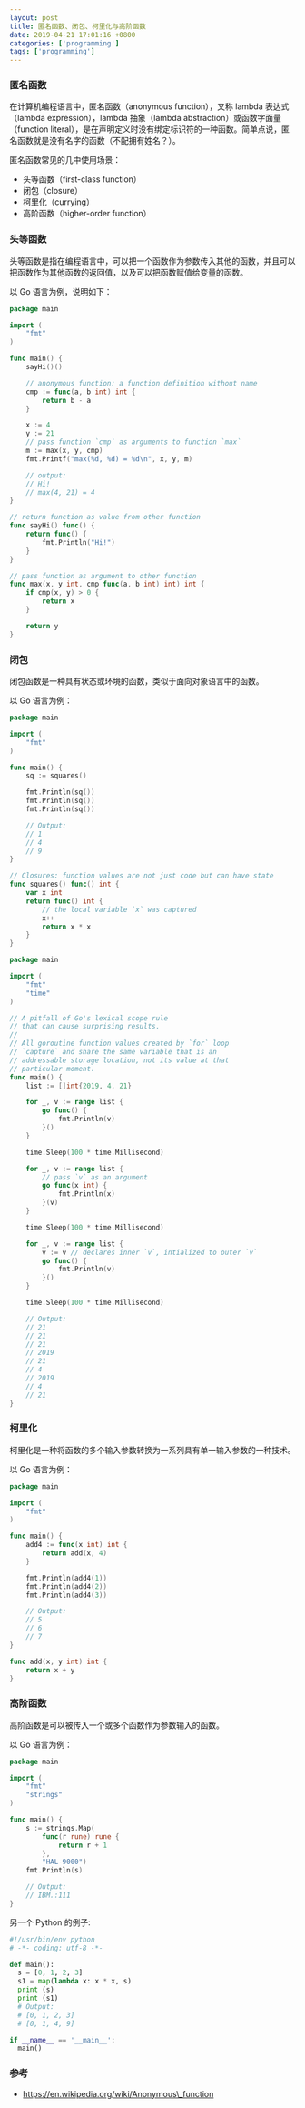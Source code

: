 ```yaml
---
layout: post
title: 匿名函数、闭包、柯里化与高阶函数
date: 2019-04-21 17:01:16 +0800
categories: ['programming']
tags: ['programming']
---
```


### 匿名函数

在计算机编程语言中，匿名函数（anonymous function），又称 lambda 表达式（lambda expression），lambda 抽象（lambda abstraction）或函数字面量（function literal），是在声明定义时没有绑定标识符的一种函数。简单点说，匿名函数就是没有名字的函数（不配拥有姓名？）。

匿名函数常见的几中使用场景：

- 头等函数（first-class function）
- 闭包（closure）
- 柯里化（currying）
- 高阶函数（higher-order function）

### 头等函数

头等函数是指在编程语言中，可以把一个函数作为参数传入其他的函数，并且可以把函数作为其他函数的返回值，以及可以把函数赋值给变量的函数。

以 Go 语言为例，说明如下：

```go
package main

import (
    "fmt"
)

func main() {
    sayHi()()

    // anonymous function: a function definition without name
    cmp := func(a, b int) int {
        return b - a
    }

    x := 4
    y := 21
    // pass function `cmp` as arguments to function `max`
    m := max(x, y, cmp)
    fmt.Printf("max(%d, %d) = %d\n", x, y, m)

    // output:
    // Hi!
    // max(4, 21) = 4
}

// return function as value from other function
func sayHi() func() {
    return func() {
        fmt.Println("Hi!")
    }
}

// pass function as argument to other function
func max(x, y int, cmp func(a, b int) int) int {
    if cmp(x, y) > 0 {
        return x
    }

    return y
}
```

### 闭包

闭包函数是一种具有状态或环境的函数，类似于面向对象语言中的函数。

以 Go 语言为例：

```go
package main

import (
    "fmt"
)

func main() {
    sq := squares()

    fmt.Println(sq())
    fmt.Println(sq())
    fmt.Println(sq())

    // Output:
    // 1
    // 4
    // 9
}

// Closures: function values are not just code but can have state
func squares() func() int {
    var x int
    return func() int {
        // the local variable `x` was captured
        x++
        return x * x
    }
}
```

```go
package main

import (
    "fmt"
    "time"
)

// A pitfall of Go's lexical scope rule
// that can cause surprising results.
//
// All goroutine function values created by `for` loop 
// `capture` and share the same variable that is an 
// addressable storage location, not its value at that 
// particular moment. 
func main() {
    list := []int{2019, 4, 21}

    for _, v := range list {
        go func() {
            fmt.Println(v)
        }()
    }

    time.Sleep(100 * time.Millisecond)

    for _, v := range list {
        // pass `v` as an argument
        go func(x int) {
            fmt.Println(x)
        }(v)
    }

    time.Sleep(100 * time.Millisecond)

    for _, v := range list {
        v := v // declares inner `v`, intialized to outer `v`
        go func() {
            fmt.Println(v)
        }()
    }

    time.Sleep(100 * time.Millisecond)

    // Output:
    // 21
    // 21
    // 21
    // 2019
    // 21
    // 4
    // 2019
    // 4
    // 21
}
```

### 柯里化

柯里化是一种将函数的多个输入参数转换为一系列具有单一输入参数的一种技术。

以 Go 语言为例：

```go
package main

import (
    "fmt"
)

func main() {
    add4 := func(x int) int {
        return add(x, 4)
    }

    fmt.Println(add4(1))
    fmt.Println(add4(2))
    fmt.Println(add4(3))

    // Output:
    // 5
    // 6
    // 7
}

func add(x, y int) int {
    return x + y
}
```

### 高阶函数

高阶函数是可以被传入一个或多个函数作为参数输入的函数。

以 Go 语言为例：

```go
package main

import (
    "fmt"
    "strings"
)

func main() {
    s := strings.Map(
        func(r rune) rune {
            return r + 1
        },
        "HAL-9000")
    fmt.Println(s)

    // Output:
    // IBM.:111
}
```

另一个 Python 的例子:

```py
#!/usr/bin/env python
# -*- coding: utf-8 -*-

def main():
  s = [0, 1, 2, 3]
  s1 = map(lambda x: x * x, s)
  print (s)
  print (s1)
  # Output:
  # [0, 1, 2, 3]
  # [0, 1, 4, 9]

if __name__ == '__main__':
  main()
```

### 参考

- https://en.wikipedia.org/wiki/Anonymous\_function
